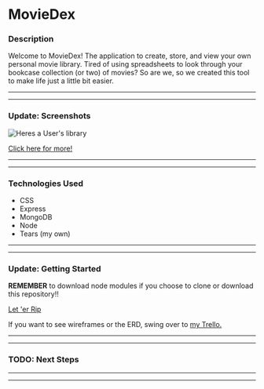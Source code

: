 # **MovieDex**

### Description
Welcome to MovieDex! The application to create, store, and view your own personal movie library. Tired of using spreadsheets to look through your bookcase collection (or two) of movies? So are we, so we created this tool to make life just a little bit easier.

---
---
### **Update:** Screenshots
![Heres a User's library](imageHere.jpg)

[Click here for more!](morephotolinks.link)

---
---
### Technologies Used
* CSS
* Express
* MongoDB
* Node
* Tears (my own)

---
---
### **Update:** Getting Started
**REMEMBER** to download node modules if you choose to clone or download this repository!!

[Let 'er Rip](prjtwo.herokuapp.com)

If you want to see wireframes or the ERD, swing over to [my Trello.](https://trello.com/b/3kW4uA2q/moviedex)

---
---
### **TODO:** Next Steps

---
---
